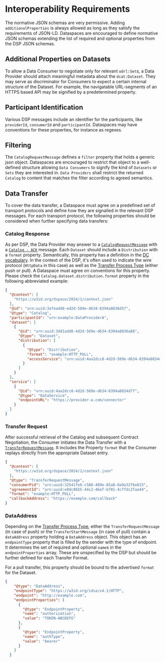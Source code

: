# Interoperability Requirements

The normative JSON schemas are very permissive. Adding `additionalProperties` is always allowed as long as they satisfy
the requirements of JSON-LD. Dataspaces are encouraged to define normative JSON schemas extending the list of required
and optional properties from the DSP JSON schemas.

## Additional Properties on Datasets

To allow a Data Consumer to negotiate only for relevant `odrl:Set`s, a Data Provider should attach meaningful
metadata about the `dcat:Dataset`. They may serve as discriminator for Consumers to expect a certain internal
structure of the Dataset. For example, the navigatable URL-segments of an HTTPS based API may be signified by a
predetermined property.

## Participant Identification

Various DSP messages include an identifier for the participants, like `providerId`, `consumerId` and `participantId`.
Dataspaces may have conventions for these properties, for instance as regexes.

## Filtering

The `CatalogRequestMessage` defines a `filter` property that holds a generic json object. Dataspaces are encouraged to 
restrict that object to a well-defined structure allowing  `Data Consumers` to signify the kind of `Datasets` or `Sets`
they are interested in. `Data Providers` shall restrict the returned `Catalog` to content that matches the filter
according to agreed semantics.

## Data Transfer

To cover the data transfer, a Dataspace must agree on a predefined set of transport protocols and define how they are 
signalled in the relevant DSP messages. For each transport protocol, the following properties should be considered when 
further specifying data transfers:

### Catalog Response

As per DSP, the Data Provider may answer to a [`CatalogRequestMessage`](https://eclipse-dataspace-protocol-base.github.io/DataspaceProtocol/#catalog-request-message) 
with a [`Catalog - ACK`](https://eclipse-dataspace-protocol-base.github.io/DataspaceProtocol/#ack-catalog) message.
Each `Dataset` should include a `Distribution` with a `format` property. Semantically, this property has a definition in
the [DC vocabulary](https://www.dublincore.org/specifications/dublin-core/dcmi-terms/#format). In the context of the
DSP, it's often used to indicate the wire protocol (`HttpData` in this case) as well as the [Transfer Process Type](https://eclipse-dataspace-protocol-base.github.io/DataspaceProtocol/#data-transfer-types) 
(either push or pull). A Dataspace must agree on conventions for this property. Please check the 
`Catalog.dataset.distribution.format` property in the following abbreviated example:

```json
{
  "@context": [
    "https://w3id.org/dspace/2024/1/context.json"
  ],
  "@id": "urn:uuid:3afeadd8-ed2d-569e-d634-8394a8836d57",
  "@type": "Catalog",
  "participantId": "urn:example:DataProviderA",
  "dataset": [
    {
      "@id": "urn:uuid:3dd1add8-4d2d-569e-d634-8394a8836a88",
      "@type": "Dataset",
      "distribution": [
        {
          "@type": "Distribution",
          "format": "example:HTTP_PULL",
          "accessService": "urn:uuid:4aa2dcc8-4d2d-569e-d634-8394a8834d77"
        }
      ]
    }
  ],
  "service": [
    {
      "@id": "urn:uuid:4aa2dcc8-4d2d-569e-d634-8394a8834d77",
      "@type": "DataService",
      "endpointURL": "https://provider-a.com/connector"
    }
  ]
}
```

### Transfer Request

After successful retrieval of the Catalog and subsequent Contract Negotiation, the Consumer initiates the Data Transfer
with a [`TransferRequestMessage`](https://eclipse-dataspace-protocol-base.github.io/DataspaceProtocol/#transfer-request-message).
It includes the Property `format` that the Consumer replays directly from the appropriate Dataset entry.

```json
{
  "@context": [
    "https://w3id.org/dspace/2024/1/context.json"
  ],
  "@type": "TransferRequestMessage",
  "consumerPid": "urn:uuid:32541fe6-c580-409e-85a8-8a9a32fbe833",
  "agreementId": "urn:uuid:e8dc8655-44c2-46ef-b701-4cffdc2faa44",
  "format": "example:HTTP_PULL",
  "callbackAddress": "https://example.com/callback"
}
```

### DataAddress

Depending on the [Transfer Process Type](https://eclipse-dataspace-protocol-base.github.io/DataspaceProtocol/#data-transfer-types),
either the `TransferRequestMessage` (in case of push) or the `TransferStartMessage` (in case of pull) contain a
`dataAddress` property holding a `DataAddress` object. This object has an `endpointType` property that is filled by the
sender with the type of endpoint. It determines the set of required and optional `name`s in the `endpointProperties`
array. These are unspecified by the DSP but should be further defined for each Transfer Format.

For a pull transfer, this property should be bound to the advertised `format` for the Dataset.

```json
{
    "@type": "DataAddress",
    "endpointType": "https://w3id.org/idsa/v4.1/HTTP",
    "endpoint": "http://example.com",
    "endpointProperties": [
      {
        "@type": "EndpointProperty",
        "name": "authorization",
        "value": "TOKEN-ABCDEFG"
      },
      {
        "@type": "EndpointProperty",
        "name": "authType",
        "value": "bearer"
      }
    ]
  }
```
